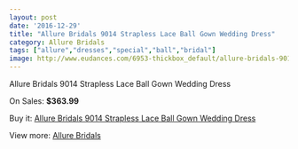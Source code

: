 ```yaml
---
layout: post
date: '2016-12-29'
title: "Allure Bridals 9014 Strapless Lace Ball Gown Wedding Dress"
category: Allure Bridals
tags: ["allure","dresses","special","ball","bridal"]
image: http://www.eudances.com/6953-thickbox_default/allure-bridals-9014-strapless-lace-ball-gown-wedding-dress.jpg
---
```

Allure Bridals 9014 Strapless Lace Ball Gown Wedding Dress

On Sales: **$363.99**
<a href="https://www.eudances.com/en/allure-bridals/2544-allure-bridals-9014-strapless-lace-ball-gown-wedding-dress.html"><amp-img layout="responsive" width="600" height="600" src="//www.eudances.com/6953-thickbox_default/allure-bridals-9014-strapless-lace-ball-gown-wedding-dress.jpg" alt="Allure Bridals 9014 Strapless Lace Ball Gown Wedding Dress 0" /></a>
<a href="https://www.eudances.com/en/allure-bridals/2544-allure-bridals-9014-strapless-lace-ball-gown-wedding-dress.html"><amp-img layout="responsive" width="600" height="600" src="//www.eudances.com/6954-thickbox_default/allure-bridals-9014-strapless-lace-ball-gown-wedding-dress.jpg" alt="Allure Bridals 9014 Strapless Lace Ball Gown Wedding Dress 1" /></a>
<a href="https://www.eudances.com/en/allure-bridals/2544-allure-bridals-9014-strapless-lace-ball-gown-wedding-dress.html"><amp-img layout="responsive" width="600" height="600" src="//www.eudances.com/6955-thickbox_default/allure-bridals-9014-strapless-lace-ball-gown-wedding-dress.jpg" alt="Allure Bridals 9014 Strapless Lace Ball Gown Wedding Dress 2" /></a>
<a href="https://www.eudances.com/en/allure-bridals/2544-allure-bridals-9014-strapless-lace-ball-gown-wedding-dress.html"><amp-img layout="responsive" width="600" height="600" src="//www.eudances.com/6956-thickbox_default/allure-bridals-9014-strapless-lace-ball-gown-wedding-dress.jpg" alt="Allure Bridals 9014 Strapless Lace Ball Gown Wedding Dress 3" /></a>
<a href="https://www.eudances.com/en/allure-bridals/2544-allure-bridals-9014-strapless-lace-ball-gown-wedding-dress.html"><amp-img layout="responsive" width="600" height="600" src="//www.eudances.com/6957-thickbox_default/allure-bridals-9014-strapless-lace-ball-gown-wedding-dress.jpg" alt="Allure Bridals 9014 Strapless Lace Ball Gown Wedding Dress 4" /></a>

Buy it: [Allure Bridals 9014 Strapless Lace Ball Gown Wedding Dress](https://www.eudances.com/en/allure-bridals/2544-allure-bridals-9014-strapless-lace-ball-gown-wedding-dress.html "Allure Bridals 9014 Strapless Lace Ball Gown Wedding Dress")

View more: [Allure Bridals](https://www.eudances.com/en/2-allure-bridals "Allure Bridals")